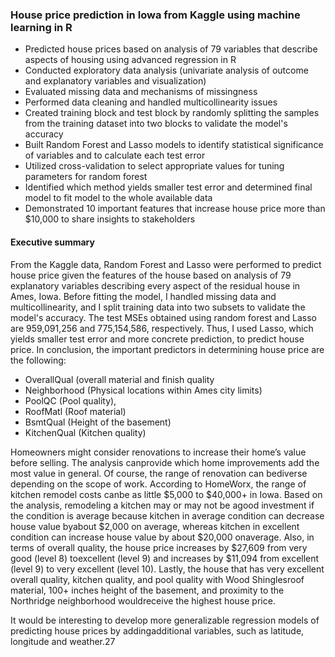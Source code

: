 ### House price prediction in Iowa from Kaggle using machine learning in R
- Predicted house prices based on analysis of 79 variables that describe aspects of housing using advanced regression in R
- Conducted exploratory data analysis (univariate analysis of outcome and explanatory variables and visualization)
- Evaluated missing data and mechanisms of missingness
- Performed data cleaning and handled multicollinearity issues
- Created training block and test block by randomly splitting the samples from the training dataset into two blocks to validate the model's accuracy
- Built Random Forest and Lasso models to identify statistical significance of variables and to calculate each test error
- Utilized cross-validation to select appropriate values for tuning parameters for random forest
- Identified which method yields smaller test error and determined final model to fit model to the whole available data
- Demonstrated 10 important features that increase house price more than $10,000 to share insights to stakeholders

#### Executive summary
From the Kaggle data, Random Forest and Lasso were performed to predict house price given the features of the house based on analysis of 79 explanatory variables describing every aspect of the residual house in Ames, Iowa. Before fitting the model, I handled missing data and multicollinearity, and I split training data into two subsets to validate the model's accuracy. The test MSEs obtained using random forest and Lasso are 959,091,256 and 775,154,586, respectively. Thus, I used Lasso, which yields smaller test error and more concrete prediction, to predict house price. In conclusion, the important predictors in determining house price are the following: 

* OverallQual (overall material and finish quality
* Neighborhood (Physical locations within Ames city limits)
* PoolQC (Pool quality), 
* RoofMatl (Roof material)
* BsmtQual (Height of the basement)
* KitchenQual (Kitchen quality)

Homeowners might consider renovations to increase their home’s value before selling. The analysis canprovide which home improvements add the most value in general. Of course, the range of renovation can bediverse depending on the scope of work. According to HomeWorx, the range of kitchen remodel costs canbe as little $5,000 to $40,000+ in Iowa. Based on the analysis, remodeling a kitchen may or may not be agood investment if the condition is average because kitchen in average condition can decrease house value byabout $2,000 on average, whereas kitchen in excellent condition can increase house value by about $20,000 onaverage. Also, in terms of overall quality, the house price increases by $27,609 from very good (level 8) toexcellent (level 9) and increases by $11,094 from excellent (level 9) to very excellent (level 10). Lastly, the house that has very excellent overall quality, kitchen quality, and pool quality with Wood Shinglesroof material, 100+ inches height of the basement, and proximity to the Northridge neighborhood wouldreceive the highest house price. 

It would be interesting to develop more generalizable regression models of predicting house prices by addingadditional variables, such as latitude, longitude and weather.27
